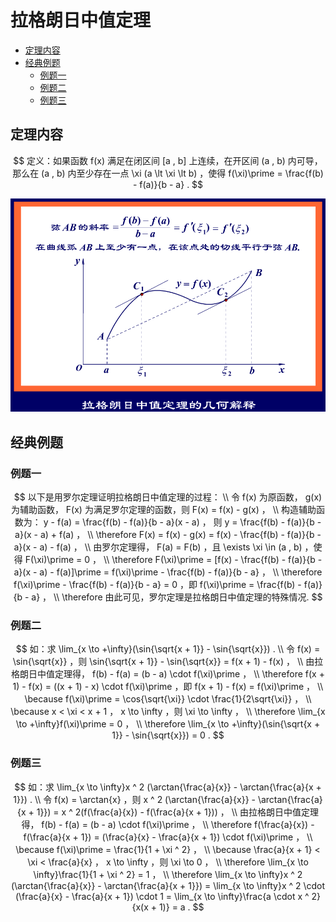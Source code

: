 # 拉格朗日中值定理

* [定理内容](#定理内容)
* [经典例题](#经典例题)
  * [例题一](#例题一)
  * [例题二](#例题二)
  * [例题三](#例题三)

## 定理内容

$$
定义：如果函数 f(x) 满足在闭区间 [a , b] 上连续，在开区间 (a , b) 内可导，那么在 (a , b) 内至少存在一点 \xi (a \lt \xi \lt b) ，使得 f(\xi)\prime = \frac{f(b) - f(a)}{b - a} .
$$

![拉格朗日中值定理](拉格朗日中值定理.png)

## 经典例题

### 例题一

$$
以下是用罗尔定理证明拉格朗日中值定理的过程：
\\
令 f(x) 为原函数， g(x) 为辅助函数， F(x) 为满足罗尔定理的函数，则 F(x) = f(x) - g(x) ，
\\
构造辅助函数为： y - f(a) = \frac{f(b) - f(a)}{b - a}(x - a) ， 则 y = \frac{f(b) - f(a)}{b - a}(x - a) + f(a) ，
\\
\therefore F(x) = f(x) - g(x) = f(x) - \frac{f(b) - f(a)}{b - a}(x - a) - f(a) ，
\\
由罗尔定理得， F(a) = F(b) ，且 \exists \xi \in (a , b) ，使得 F(\xi)\prime = 0 ，
\\
\therefore F(\xi)\prime = [f(x) - \frac{f(b) - f(a)}{b - a}(x - a) - f(a)]\prime = f(\xi)\prime - \frac{f(b) - f(a)}{b - a} ，
\\
\therefore f(\xi)\prime - \frac{f(b) - f(a)}{b - a} = 0 ，即 f(\xi)\prime = \frac{f(b) - f(a)}{b - a} ，
\\
\therefore 由此可见，罗尔定理是拉格朗日中值定理的特殊情况.
$$

### 例题二

$$
如：求 \lim_{x \to +\infty}(\sin{\sqrt{x + 1}} - \sin{\sqrt{x}}) .
\\
令 f(x) = \sin{\sqrt{x}} ，则 \sin{\sqrt{x + 1}} - \sin{\sqrt{x}} = f(x + 1) - f(x) ，
\\
由拉格朗日中值定理得， f(b) - f(a) = (b - a) \cdot f(\xi)\prime ，
\\
\therefore f(x + 1) - f(x) = ((x + 1) - x) \cdot f(\xi)\prime ，即 f(x + 1) - f(x) = f(\xi)\prime ，
\\
\because f(\xi)\prime = \cos{\sqrt{\xi}} \cdot \frac{1}{2\sqrt{\xi}} ，
\\
\because x < \xi < x + 1 ， x \to \infty ，则 \xi \to \infty ，
\\
\therefore \lim_{x \to +\infty}f(\xi)\prime = 0 ，
\\
\therefore \lim_{x \to +\infty}(\sin{\sqrt{x + 1}} - \sin{\sqrt{x}}) = 0 .
$$

### 例题三

$$
如：求 \lim_{x \to \infty}x ^ 2 (\arctan{\frac{a}{x}} - \arctan{\frac{a}{x + 1}}) .
\\
令 f(x) = \arctan{x} ，则 x ^ 2 (\arctan{\frac{a}{x}} - \arctan{\frac{a}{x + 1}}) = x ^ 2(f(\frac{a}{x}) - f(\frac{a}{x + 1})) ，
\\
由拉格朗日中值定理得， f(b) - f(a) = (b - a) \cdot f(\xi)\prime ，
\\
\therefore f(\frac{a}{x}) - f(\frac{a}{x + 1}) = (\frac{a}{x} - \frac{a}{x + 1}) \cdot f(\xi)\prime ，
\\
\because f(\xi)\prime = \frac{1}{1 + \xi ^ 2} ，
\\
\because \frac{a}{x + 1} < \xi < \frac{a}{x} ， x \to \infty ，则 \xi \to 0 ，
\\
\therefore \lim_{x \to \infty}\frac{1}{1 + \xi ^ 2} = 1 ，
\\
\therefore \lim_{x \to \infty}x ^ 2 (\arctan{\frac{a}{x}} - \arctan{\frac{a}{x + 1}}) = \lim_{x \to \infty}x ^ 2 \cdot (\frac{a}{x} - \frac{a}{x + 1}) \cdot 1 = \lim_{x \to \infty}\frac{a \cdot x ^ 2}{x(x + 1)} = a .
$$



